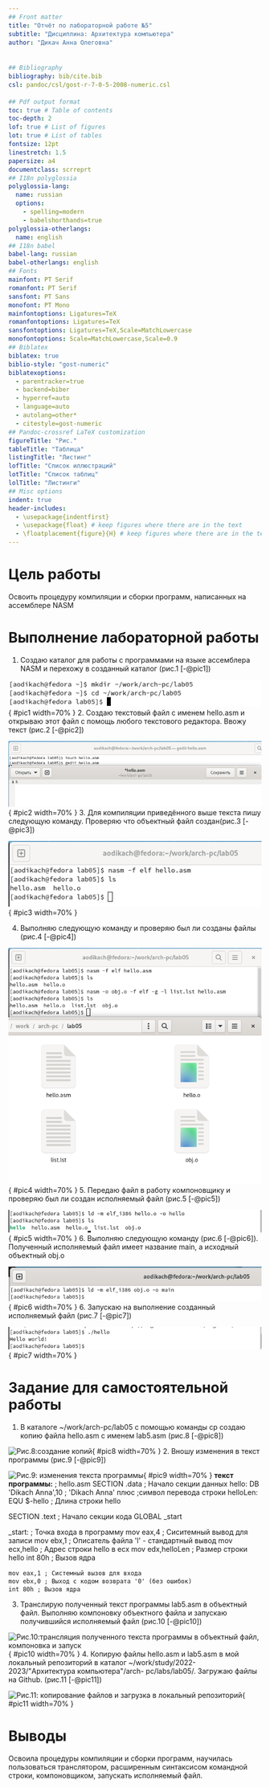 ```yaml
---
## Front matter
title: "Отчёт по лабораторной работе №5"
subtitle: "Дисциплина: Архитектура компьютера"
author: "Дикач Анна Олеговна"


## Bibliography
bibliography: bib/cite.bib
csl: pandoc/csl/gost-r-7-0-5-2008-numeric.csl

## Pdf output format
toc: true # Table of contents
toc-depth: 2
lof: true # List of figures
lot: true # List of tables
fontsize: 12pt
linestretch: 1.5
papersize: a4
documentclass: scrreprt
## I18n polyglossia
polyglossia-lang:
  name: russian
  options:
	- spelling=modern
	- babelshorthands=true
polyglossia-otherlangs:
  name: english
## I18n babel
babel-lang: russian
babel-otherlangs: english
## Fonts
mainfont: PT Serif
romanfont: PT Serif
sansfont: PT Sans
monofont: PT Mono
mainfontoptions: Ligatures=TeX
romanfontoptions: Ligatures=TeX
sansfontoptions: Ligatures=TeX,Scale=MatchLowercase
monofontoptions: Scale=MatchLowercase,Scale=0.9
## Biblatex
biblatex: true
biblio-style: "gost-numeric"
biblatexoptions:
  - parentracker=true
  - backend=biber
  - hyperref=auto
  - language=auto
  - autolang=other*
  - citestyle=gost-numeric
## Pandoc-crossref LaTeX customization
figureTitle: "Рис."
tableTitle: "Таблица"
listingTitle: "Листинг"
lofTitle: "Список иллюстраций"
lotTitle: "Список таблиц"
lolTitle: "Листинги"
## Misc options
indent: true
header-includes:
  - \usepackage{indentfirst}
  - \usepackage{float} # keep figures where there are in the text
  - \floatplacement{figure}{H} # keep figures where there are in the text
---
```


# Цель работы

Освоить процедуру компиляции и сборки программ, написанных на ассемблере NASM


# Выполнение лабораторной работы

1. Создаю каталог для работы с программами на языке ассемблера NASM и перехожу в созданный каталог (рис.1 [-@pic1])

![Рис.1:создание каталога и переход в него](image/pic1.png){ #pic1 width=70% }
2. Создаю текстовый файл с именем hello.asm и открываю этот файл с помощь любого текстового редактора. Ввожу текст (рис.2 [-@pic2])

![Рис.2:создание текстового файла](image/pic2.png){ #pic2 width=70% }
3. Для компиляции приведённого выше текста пишу следующую команду. Проверяю  что объектный файл создан(рис.3 [-@pic3])

![Рис.3:команда для компиляции](image/pic3.png){ #pic3 width=70% }

4. Выполняю следующую команду и проверяю был ли созданы файлы (рис.4 [-@pic4])

![Рис.4:команда и проверка её работы](image/pic4.png){ #pic4 width=70% }
5. Передаю файл  в работу компоновщику и проверяю был ли создан исполняемый файл (рис.5 [-@pic5])

![Рис.5:проверка файлов](image/pic5.png){ #pic5 width=70% }
6. Выполняю следующую команду (рис.6 [-@pic6]). Полученный исполняемый файл имеет название main, а исходный объектный obj.o

![Рис.6:созданный исполняемый файл](image/pic6.png){ #pic6 width=70% }
6. Запускаю на выполнение созданный исполняемый файл (рис.7 [-@pic7])

![Рис.7:запуск созданного исполняемого файла](image/pic7.png){ #pic7 width=70% }


# Задание для самостоятельной работы

1.  В каталоге ~/work/arch-pc/lab05 с помощью команды cp создаю копию
файла hello.asm с именем lab5.asm (рис.8 [-@pic8])

![Рис.8:создание копий](image/pic8.png){ #pic8 width=70% }
2. Вношу изменения в текст программы (рис.9 [-@pic9])

![Рис.9: изменения текста программы](image/pic9.png){ #pic9 width=70% }
**текст программы:** ; hello.asm
SECTION .data ; Начало секции данных
    hello: DB 'Dikach Anna',10 ;  'Dikach Anna' плюс
    ;символ перевода строки
    helloLen: EQU $-hello ; Длина строки hello

SECTION .text ; Начало секции кода
    GLOBAL _start

_start: ; Точка входа в программу
    mov eax,4 ; Сиситемный вывод для записи
    mov ebx,1 ; Описатель файла 'l' - стандартный вывод
    mov ecx,hello ; Адрес строки hello в ecx
    mov edx,helloLen ;  Размер строки hello
    int 80h ; Вызов ядра
    
    mov eax,1 ; Системный вызов для входа
    mov ebx,0 ; Выход с кодом возврата '0' (без ошибок)
    int 80h ; Вызов ядра
3. Транслирую полученный текст программы lab5.asm в объектный
файл. Выполняю компоновку объектного файла и запускаю получившийся исполняемый файл (рис.10 [-@pic10])

![Рис.10:трансляция полученного текста программы в объектный файл, компоновка и запуск ](image/pic10.png){ #pic10 width=70% }
4. Копирую файлы hello.asm и lab5.asm в мой локальный репозиторий
в каталог ~/work/study/2022-2023/"Архитектура компьютера"/arch-
pc/labs/lab05/. Загружаю файлы на Github. (рис.11 [-@pic11])

![Рис.11: копирование файлов и загрузка в локальный репозиторий ](image/pic11.png){ #pic11 width=70% }



# Выводы

Освоила процедуры компиляции и сборки программ, научилась пользоваться транслятором, расширенным синтаксисом командной строки, компоновщиком, запускать исполняемый файл.


